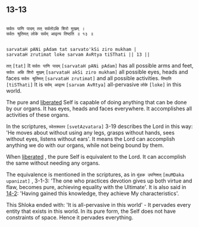 ## 13-13


```shloka-sa

सर्वतः पाणि पादम् तत् सर्वतोऽक्षि शिरो मुखम् ।
सर्वतः श्रुतिमत् लोके सर्वम् आवृत्य तिष्ठति ॥ १३ ॥

```
```shloka-sa-hk

sarvataH pANi pAdam tat sarvato'kSi ziro mukham |
sarvataH zrutimat loke sarvam AvRtya tiSThati || 13 ||

```
`तत्` `[tat]` It `सर्वतः पाणि पादम्` `[sarvataH pANi pAdam]` has all possible arms and feet, `सर्वतः अक्षि शिरो मुखम्` `[sarvataH akSi ziro mukham]` all possible eyes, heads and faces `सर्वतः श्रुतिमत्` `[sarvataH zrutimat]` and all possible activities. `तिष्ठति` `[tiSThati]` It is `सर्वम् आवृत्य` `[sarvam AvRtya]` all-pervasive `लोके` `[loke]` in this world.

The pure and 
[liberated](Back-to-Basics.md#Moksha)
 Self is capable of doing anything that can be done by our organs. It has eyes, heads and faces everywhere. It accomplishes all activities of these organs. 

In the scriptures, 
`स्वेताश्वतर` `[svetAzvatara]`
 3-19 describes the Lord in this way: 'He moves about without using any legs, grasps without hands, sees without eyes, listens without ears'. It means the Lord can accomplish anything we do with our organs, while not being bound by them. 

When 
[liberated](Back-to-Basics.md#Moksha)
, the pure Self is equivalent to the Lord. It can accomplish the same without needing any organs. 

The equivalence is mentioned in the scriptures, as in 
`मुंडक उपनिशत्` `[muMDaka upanizat]` , 3-1-3:
 'The one who practices devotion gives up both virtue and flaw, becomes pure, achieving equality with the Ultimate'. It is also said in [14-2](14-2.md): 'Having gained this knowledge, they achieve My characteristics'.

This Shloka ended with: 'It is all-pervasive in this world' - It pervades every entity that exists in this world. In its pure form, the Self does not have constraints of space. Hence it pervades everything.


